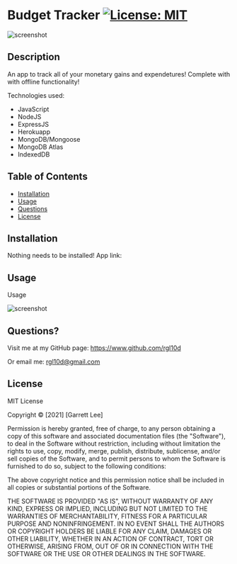 # Budget Tracker [![License: MIT](https://img.shields.io/badge/License-MIT-yellow.svg)](https://opensource.org/licenses/MIT)

![screenshot](screenshots/frontpage.png)

## Description 

An app to track all of your monetary gains and expendetures! Complete with with offline functionality!

Technologies used:
- JavaScript
- NodeJS
- ExpressJS
- Herokuapp
- MongoDB/Mongoose
- MongoDB Atlas
- IndexedDB

## Table of Contents

* [Installation](#installation)
* [Usage](#usage)
* [Questions](#questions)
* [License](#license)

## Installation

Nothing needs to be installed! App link:

## Usage 

Usage

![screenshot](screenshots/charts.png)

## Questions?

Visit me at my GitHub page: https://www.github.com/rgl10d

Or email me: rgl10d@gmail.com

## License

MIT License

Copyright © [2021] [Garrett Lee]

Permission is hereby granted, free of charge, to any person obtaining a copy
of this software and associated documentation files (the "Software"), to deal
in the Software without restriction, including without limitation the rights
to use, copy, modify, merge, publish, distribute, sublicense, and/or sell
copies of the Software, and to permit persons to whom the Software is
furnished to do so, subject to the following conditions:

The above copyright notice and this permission notice shall be included in all
copies or substantial portions of the Software.

THE SOFTWARE IS PROVIDED "AS IS", WITHOUT WARRANTY OF ANY KIND, EXPRESS OR
IMPLIED, INCLUDING BUT NOT LIMITED TO THE WARRANTIES OF MERCHANTABILITY,
FITNESS FOR A PARTICULAR PURPOSE AND NONINFRINGEMENT. IN NO EVENT SHALL THE
AUTHORS OR COPYRIGHT HOLDERS BE LIABLE FOR ANY CLAIM, DAMAGES OR OTHER
LIABILITY, WHETHER IN AN ACTION OF CONTRACT, TORT OR OTHERWISE, ARISING FROM,
OUT OF OR IN CONNECTION WITH THE SOFTWARE OR THE USE OR OTHER DEALINGS IN THE
SOFTWARE.
